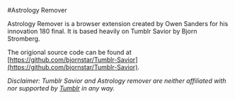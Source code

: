 #Astrology Remover

Astrology Remover is a browser extension created by Owen Sanders for his innovation 180 final. It is based heavily on Tumblr Savior by Bjorn Stromberg.

The origional source code can be found at [https://github.com/bjornstar/Tumblr-Savior](https://github.com/bjornstar/Tumblr-Savior).

*Disclaimer: Tumblr Savior and Astrology remover are neither affiliated with nor supported by [Tumblr](https://www.tumblr.com/) in any way.*
